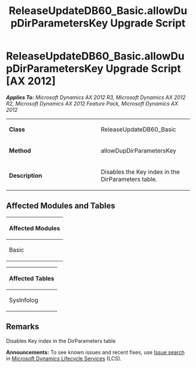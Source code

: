 ﻿---
title: ReleaseUpdateDB60_Basic.allowDupDirParametersKey Upgrade Script
TOCTitle: ReleaseUpdateDB60_Basic.allowDupDirParametersKey Upgrade Script
ms:assetid: da8369b8-ccaf-2481-6112-98ca7db07505
ms:mtpsurl: https://msdn.microsoft.com/en-us/library/JJ737147(v=AX.60)
ms:contentKeyID: 49711590
ms.date: 05/18/2015
mtps_version: v=AX.60
---

# ReleaseUpdateDB60\_Basic.allowDupDirParametersKey Upgrade Script [AX 2012]


_**Applies To:** Microsoft Dynamics AX 2012 R3, Microsoft Dynamics AX 2012 R2, Microsoft Dynamics AX 2012 Feature Pack, Microsoft Dynamics AX 2012_

<table>
<colgroup>
<col style="width: 50%" />
<col style="width: 50%" />
</colgroup>
<tbody>
<tr class="odd">
<td><p><strong>Class</strong></p></td>
<td><p>ReleaseUpdateDB60_Basic</p></td>
</tr>
<tr class="even">
<td><p><strong>Method</strong></p></td>
<td><p>allowDupDirParametersKey</p></td>
</tr>
<tr class="odd">
<td><p><strong>Description</strong></p></td>
<td><p>Disables the Key index in the DirParameters table.</p></td>
</tr>
</tbody>
</table>


## Affected Modules and Tables

<table>
<colgroup>
<col style="width: 100%" />
</colgroup>
<thead>
<tr class="header">
<th><p>Affected Modules</p></th>
</tr>
</thead>
<tbody>
<tr class="odd">
<td><p>Basic</p></td>
</tr>
</tbody>
</table>


<table>
<colgroup>
<col style="width: 100%" />
</colgroup>
<thead>
<tr class="header">
<th><p>Affected Tables</p></th>
</tr>
</thead>
<tbody>
<tr class="odd">
<td><p>SysInfolog</p></td>
</tr>
</tbody>
</table>


## Remarks

Disables Key index in the DirParameters table

  
**Announcements:** To see known issues and recent fixes, use [Issue search](http://go.microsoft.com/fwlink/?linkid=389258) in [Microsoft Dynamics Lifecycle Services](http://go.microsoft.com/fwlink/?linkid=306505) (LCS).

